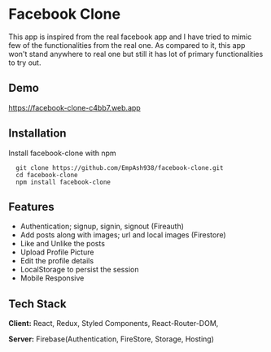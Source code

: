 # Facebook Clone

This app is inspired from the real facebook app and I have tried to mimic few of the functionalities from the real one. As compared to it, this app won't stand anywhere to real one but still it has lot of primary functionalities to try out.

## Demo

https://facebook-clone-c4bb7.web.app

## Installation

Install facebook-clone with npm

```
  git clone https://github.com/EmpAsh938/facebook-clone.git
  cd facebook-clone
  npm install facebook-clone
```

## Features

- Authentication; signup, signin, signout (Fireauth)
- Add posts along with images; url and local images (Firestore)
- Like and Unlike the posts
- Upload Profile Picture
- Edit the profile details
- LocalStorage to persist the session
- Mobile Responsive

## Tech Stack

**Client:** React, Redux, Styled Components, React-Router-DOM,

**Server:** Firebase(Authentication, FireStore, Storage, Hosting)
